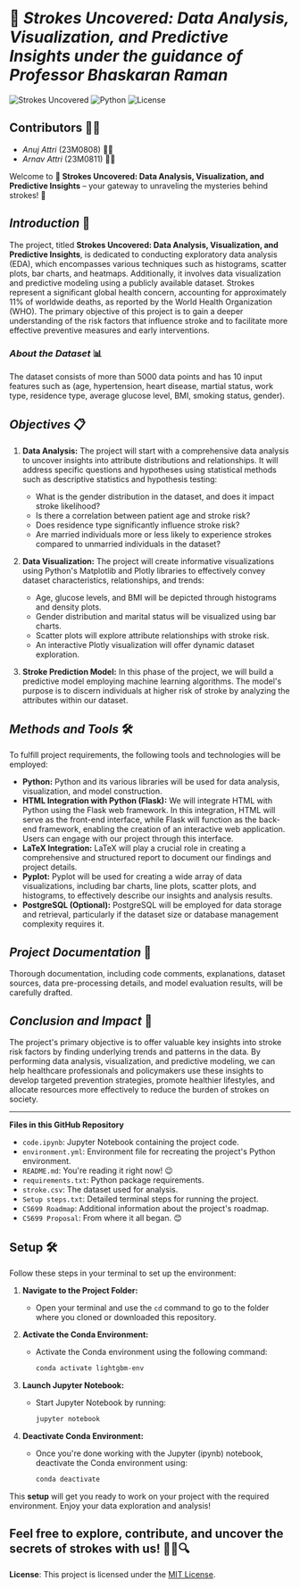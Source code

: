# 🧠 *Strokes Uncovered: Data Analysis, Visualization, and Predictive Insights under the guidance of Professor Bhaskaran Raman*

![Strokes Uncovered](https://img.shields.io/badge/Strokes%20Uncovered-Data%20Analysis%2C%20Visualization%2C%20and%20Predictive%20Insights-brightgreen)
![Python](https://img.shields.io/badge/Python-3.7%20%7C%203.8%20%7C%203.9-blue)
![License](https://img.shields.io/badge/License-MIT-red)

## Contributors 🧑‍💻

- *Anuj Attri* (23M0808) 👨‍🎓
- *Arnav Attri* (23M0811) 👨‍🎓

Welcome to **🧠 Strokes Uncovered: Data Analysis, Visualization, and Predictive Insights** – your gateway to unraveling the mysteries behind strokes! 🧐

## *Introduction* 🚀

The project, titled **Strokes Uncovered: Data Analysis, Visualization, and Predictive Insights**, is dedicated to conducting exploratory data analysis (EDA), which encompasses various techniques such as histograms, scatter plots, bar charts, and heatmaps. Additionally, it involves data visualization and predictive modeling using a publicly available dataset. Strokes represent a significant global health concern, accounting for approximately 11% of worldwide deaths, as reported by the World Health Organization (WHO). The primary objective of this project is to gain a deeper understanding of the risk factors that influence stroke and to facilitate more effective preventive measures and early interventions.

### *About the Dataset* 📊

The dataset consists of more than 5000 data points and has 10 input features such as (age, hypertension, heart disease, martial status, work type, residence type, average glucose level, BMI, smoking status, gender).

## *Objectives*  📋

1. **Data Analysis:** The project will start with a comprehensive data analysis to uncover insights into attribute distributions and relationships. It will address specific questions and hypotheses using statistical methods such as descriptive statistics and hypothesis testing:
   - What is the gender distribution in the dataset, and does it impact stroke likelihood?
   - Is there a correlation between patient age and stroke risk?
   - Does residence type significantly influence stroke risk?
   - Are married individuals more or less likely to experience strokes compared to unmarried individuals in the dataset?

2. **Data Visualization:** The project will create informative visualizations using Python's Matplotlib and Plotly libraries to effectively convey dataset characteristics, relationships, and trends:
   - Age, glucose levels, and BMI will be depicted through histograms and density plots.
   - Gender distribution and marital status will be visualized using bar charts.
   - Scatter plots will explore attribute relationships with stroke risk.
   - An interactive Plotly visualization will offer dynamic dataset exploration.

3. **Stroke Prediction Model:** In this phase of the project, we will build a predictive model employing machine learning algorithms. The model's purpose is to discern individuals at higher risk of stroke by analyzing the attributes within our dataset.

## *Methods and Tools*  🛠️

To fulfill project requirements, the following tools and technologies will be employed:
- **Python:** Python and its various libraries will be used for data analysis, visualization, and model construction.
- **HTML Integration with Python (Flask):** We will integrate HTML with Python using the Flask web framework. In this integration, HTML will serve as the front-end interface, while Flask will function as the back-end framework, enabling the creation of an interactive web application. Users can engage with our project through this interface.
- **LaTeX Integration:** LaTeX will play a crucial role in creating a comprehensive and structured report to document our findings and project details.
- **Pyplot:** Pyplot will be used for creating a wide array of data visualizations, including bar charts, line plots, scatter plots, and histograms, to effectively describe our insights and analysis results.
- **PostgreSQL (Optional):** PostgreSQL will be employed for data storage and retrieval, particularly if the dataset size or database management complexity requires it.

## *Project Documentation*  📖

Thorough documentation, including code comments, explanations, dataset sources, data pre-processing details, and model evaluation results, will be carefully drafted.

## *Conclusion and Impact*  🌟

The project's primary objective is to offer valuable key insights into stroke risk factors by finding underlying trends and patterns in the data. By performing data analysis, visualization, and predictive modeling, we can help healthcare professionals and policymakers use these insights to develop targeted prevention strategies, promote healthier lifestyles, and allocate resources more effectively to reduce the burden of strokes on society.

---

**Files in this GitHub Repository**
- `code.ipynb`: Jupyter Notebook containing the project code.
- `environment.yml`: Environment file for recreating the project's Python environment.
- `README.md`: You're reading it right now! 😉
- `requirements.txt`: Python package requirements.
- `stroke.csv`: The dataset used for analysis.
- `Setup steps.txt`: Detailed terminal steps for running the project.
- `CS699 Roadmap`: Additional information about the project's roadmap.
- `CS699 Proposal`: From where it all began. 😊


## Setup 🛠️

Follow these steps in your terminal to set up the environment:

1. **Navigate to the Project Folder:**
   - Open your terminal and use the `cd` command to go to the folder where you cloned or downloaded this repository.

2. **Activate the Conda Environment:**
   - Activate the Conda environment using the following command:
     ```bash
     conda activate lightgbm-env
     ```

3. **Launch Jupyter Notebook:**
   - Start Jupyter Notebook by running:
     ```bash
     jupyter notebook
     ```

4. **Deactivate Conda Environment:**
   - Once you're done working with the Jupyter (ipynb) notebook, deactivate the Conda environment using:
     ```bash
     conda deactivate
     ```

This **setup** will get you ready to work on your project with the required environment. Enjoy your data exploration and analysis!

Feel free to explore, contribute, and uncover the secrets of strokes with us! 🕵️‍♀️🔍
---

**License**: This project is licensed under the [MIT License](LICENSE).

